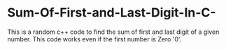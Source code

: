 # Sum-Of-First-and-Last-Digit-In-C-
This is a random c++ code to find  the sum of first and last  digit of a given number. This code works even if the first number is Zero '0'.
